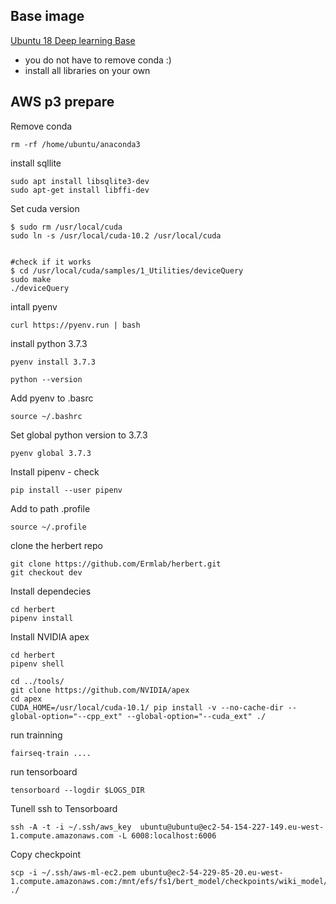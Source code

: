 
## Base image


[Ubuntu 18 Deep learning Base](https://aws.amazon.com/marketplace/pp/Amazon-Web-Services-Deep-Learning-Base-AMI-Amazon-/B077GFM7L7)

* you do not have to remove conda :)
* install all libraries on your own


## AWS p3 prepare

Remove conda

```
rm -rf /home/ubuntu/anaconda3
```

install sqllite

```
sudo apt install libsqlite3-dev
sudo apt-get install libffi-dev
```

Set cuda version 

```
$ sudo rm /usr/local/cuda
sudo ln -s /usr/local/cuda-10.2 /usr/local/cuda


#check if it works
$ cd /usr/local/cuda/samples/1_Utilities/deviceQuery
sudo make
./deviceQuery

```

intall pyenv

```
curl https://pyenv.run | bash
```

install python 3.7.3

```
pyenv install 3.7.3

python --version
```

Add pyenv to .basrc
```
source ~/.bashrc
```

Set global python version to 3.7.3

```
pyenv global 3.7.3
```


Install pipenv - check 

```
pip install --user pipenv
```
Add to path .profile
```
source ~/.profile
```



clone the herbert repo

```
git clone https://github.com/Ermlab/herbert.git
git checkout dev
```

Install dependecies

```
cd herbert
pipenv install
```

Install NVIDIA apex

```
cd herbert
pipenv shell

cd ../tools/
git clone https://github.com/NVIDIA/apex
cd apex
CUDA_HOME=/usr/local/cuda-10.1/ pip install -v --no-cache-dir --global-option="--cpp_ext" --global-option="--cuda_ext" ./
```

run trainning

```
fairseq-train ....
```

run tensorboard

```
tensorboard --logdir $LOGS_DIR
```



Tunell ssh to Tensorboard
```
ssh -A -t -i ~/.ssh/aws_key  ubuntu@ubuntu@ec2-54-154-227-149.eu-west-1.compute.amazonaws.com -L 6008:localhost:6006
```
    
Copy checkpoint

```
scp -i ~/.ssh/aws-ml-ec2.pem ubuntu@ec2-54-229-85-20.eu-west-1.compute.amazonaws.com:/mnt/efs/fs1/bert_model/checkpoints/wiki_model/checkpoint127.pt ./
```